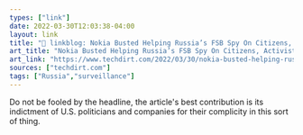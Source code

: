 ```yaml
---
types: ["link"]
date: 2022-03-30T12:03:38-04:00
layout: link
title: "🔗 linkblog: Nokia Busted Helping Russia’s FSB Spy On Citizens, Activists, Journalists | Techdirt'"
art_title: "Nokia Busted Helping Russia’s FSB Spy On Citizens, Activists, Journalists | Techdirt"
art_link: "https://www.techdirt.com/2022/03/30/nokia-busted-helping-russias-fsb-spy-on-citizens-activists-journalists/"
sources: ["techdirt.com"]
tags: ["Russia","surveillance"]
---
```

Do not be fooled by the headline, the article's best contribution is its indictment of U.S. politicians and companies for their complicity in this sort of thing. 
